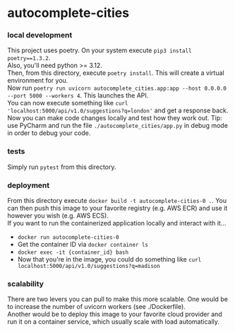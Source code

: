 # autocomplete-cities

### local development
This project uses poetry. On your system execute `pip3 install poetry==1.3.2`.  
Also, you'll need python >= 3.12.  
Then, from this directory, execute `poetry install`. This will create a virtual environment for you.  
Now run `poetry run uvicorn autocomplete_cities.app:app --host 0.0.0.0 --port 5000 --workers 4`.  This launches the API.  
You can now execute something like `curl 'localhost:5000/api/v1.0/suggestions?q=london'` and get a response back.  
Now you can make code changes locally and test how they work out. Tip: use PyCharm and run the file `./autocomplete_cities/app.py` in debug mode in order to debug your code.

### tests
Simply run `pytest` from this directory.

### deployment
From this directory execute `docker build -t autocomplete-cities-0 .`. You can then push this image to your favorite registry (e.g. AWS ECR) and use it however you wish (e.g. AWS ECS).  
If you want to run the containerized application locally and interact with it...
- `docker run autocomplete-cities-0`
- Get the container ID via `docker container ls`
- `docker exec -it {container_id} bash`
- Now that you're in the image, you could do something like `curl localhost:5000/api/v1.0/suggestions?q=madison`

### scalability
There are two levers you can pull to make this more scalable. One would be to increase the number of uvicorn workers (see ./Dockerfile).  
Another would be to deploy this image to your favorite cloud provider and run it on a container service, which usually scale with load automatically.
